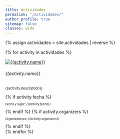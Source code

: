 ```yaml
---
title: Actividades
permalink: "/actividades/"
author_profile: true
sitemap: false
classes: wide
---
```


{% assign actividades = site.actividades | reverse %}


{% for activity in actividades %}
<div class="container m-2">
  <div class="d-flex flex-wrap">
  <div class="card">
    <div class="row g-0">
        <div class="col-md-4">
        <a href="{{activity.link}}" title="Go to URL" target="_blank"><img src="{{activity.logo}}" class="card-img" alt="{{activity.name}}"></a>
        </div>
    <div class="col-md-8">
        <div class="card-body">
        <h6 class="card-title">{{activity.name}}</h6>
        <p class="card-text" style="font-size: 0.7rem;">{{activity.description}}</p>
        {% if activity.fecha %}
        <p class="card-text" style="font-size: 0.6rem;"><em>Fecha y lugar: {{activity.fecha}}</em></p>
        {% endif %}
        {% if activity.organizers %}
        <p class="card-text" style="font-size: 0.6rem;"><em>Organizadores: {{activity.organizers}}</em></p>
        {% endif %}
        </div>
    </div>
  </div>
  </div>
  </div>
</div>
{% endfor %}
  
